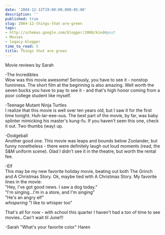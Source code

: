 ```yaml
---
date: '2004-12-12T19:00:00.000-05:00'
description: ''
published: true
slug: 2004-12-things-that-are-green
tags:
- http://schemas.google.com/blogger/2008/kind#post
- Movies
- legacy-blogger
time_to_read: 5
title: Things that are green
---
```


Movie reviews by Sarah

-The Incredibles<br />Wow was this movie awesome!  Seriously, you have to see it - nonstop funniness.  The short film at the beginning is also amazing.  Well worth the seven bucks you have to pay to see it - and that's high honor coming from a poor college student like myself.

-Teenage Mutant Ninja Turtles<br />I realize that this movie is well over ten years old, but I saw it for the first time tonight.  Huh-lar-eee-ous.  The best part of the movie, by far, was baby splinter mimicking his master's kung-fu.  If you haven't seen this one, check it out.  Two thumbs (way) up.

-Dodgeball<br />Another good one.  This movie was leaps and bounds below Zoolander, but funny nonetheless - there were definitely laugh out loud moments (read, the S&amp;M uniform scene).  Glad I didn't see it in the theatre, but worth the rental fee.

-Elf<br />This may be my new favorite holiday movie, beating out both The Grinch and A Christmas Story.  Ok, maybe tied with A Christmas Story.  My favorite lines in the movie:<br />"Hey, I've got good news.  I saw a dog today."<br />"I'm singing...I'm in a store, and I'm singing"<br />"He's an angry elf"<br />*whispering* "I like to whisper too"

That's all for now - with school this quarter I haven't had a ton of time to see movies...Can't wait til June!!!

-Sarah "What's your favorite color" Haren